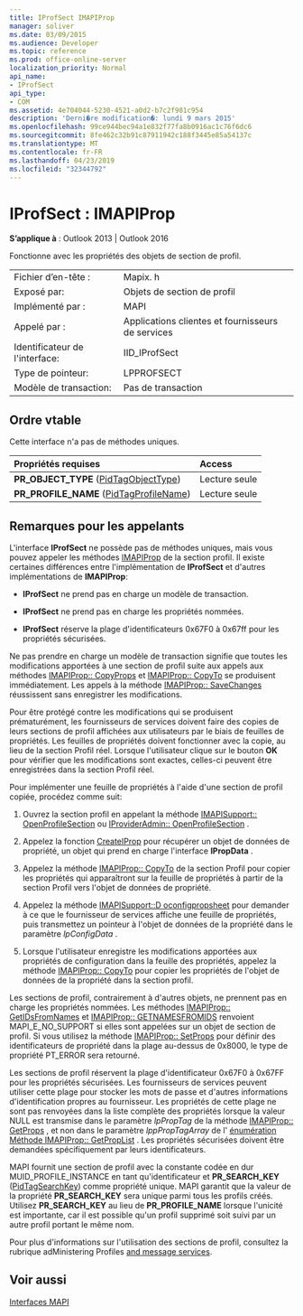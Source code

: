 ```yaml
---
title: IProfSect IMAPIProp
manager: soliver
ms.date: 03/09/2015
ms.audience: Developer
ms.topic: reference
ms.prod: office-online-server
localization_priority: Normal
api_name:
- IProfSect
api_type:
- COM
ms.assetid: 4e704044-5230-4521-a0d2-b7c2f981c954
description: 'Derni�re modification�: lundi 9 mars 2015'
ms.openlocfilehash: 99ce944bec94a1e832f77fa8b0916ac1c76f6dc6
ms.sourcegitcommit: 8fe462c32b91c87911942c188f3445e85a54137c
ms.translationtype: MT
ms.contentlocale: fr-FR
ms.lasthandoff: 04/23/2019
ms.locfileid: "32344792"
---
```

# <a name="iprofsect--imapiprop"></a>IProfSect : IMAPIProp

  
  
**S’applique à** : Outlook 2013 | Outlook 2016 
  
Fonctionne avec les propriétés des objets de section de profil. 
  
|||
|:-----|:-----|
|Fichier d’en-tête :  <br/> |Mapix. h  <br/> |
|Exposé par:  <br/> |Objets de section de profil  <br/> |
|Implémenté par :  <br/> |MAPI  <br/> |
|Appelé par :  <br/> |Applications clientes et fournisseurs de services  <br/> |
|Identificateur de l'interface:  <br/> |IID_IProfSect  <br/> |
|Type de pointeur:  <br/> |LPPROFSECT  <br/> |
|Modèle de transaction:  <br/> |Pas de transaction  <br/> |
   
## <a name="vtable-order"></a>Ordre vtable

Cette interface n'a pas de méthodes uniques.
  
|**Propriétés requises**|**Access**|
|:-----|:-----|
|**PR_OBJECT_TYPE** ([PidTagObjectType](pidtagobjecttype-canonical-property.md))  <br/> |Lecture seule  <br/> |
|**PR_PROFILE_NAME** ([PidTagProfileName](pidtagprofilename-canonical-property.md))  <br/> |Lecture seule  <br/> |
   
## <a name="notes-to-callers"></a>Remarques pour les appelants

L'interface **IProfSect** ne possède pas de méthodes uniques, mais vous pouvez appeler les méthodes [IMAPIProp](imapipropiunknown.md) de la section profil. Il existe certaines différences entre l'implémentation de **IProfSect** et d'autres implémentations de **IMAPIProp**:
  
- **IProfSect** ne prend pas en charge un modèle de transaction. 
    
- **IProfSect** ne prend pas en charge les propriétés nommées. 
    
- **IProfSect** réserve la plage d'identificateurs 0x67F0 à 0x67ff pour les propriétés sécurisées. 
    
Ne pas prendre en charge un modèle de transaction signifie que toutes les modifications apportées à une section de profil suite aux appels aux méthodes [IMAPIProp:: CopyProps](imapiprop-copyprops.md) et [IMAPIProp:: CopyTo](imapiprop-copyto.md) se produisent immédiatement. Les appels à la méthode [IMAPIProp:: SaveChanges](imapiprop-savechanges.md) réussissent sans enregistrer les modifications. 
  
Pour être protégé contre les modifications qui se produisent prématurément, les fournisseurs de services doivent faire des copies de leurs sections de profil affichées aux utilisateurs par le biais de feuilles de propriétés. Les feuilles de propriétés doivent fonctionner avec la copie, au lieu de la section Profil réel. Lorsque l'utilisateur clique sur le bouton **OK** pour vérifier que les modifications sont exactes, celles-ci peuvent être enregistrées dans la section Profil réel. 
  
Pour implémenter une feuille de propriétés à l'aide d'une section de profil copiée, procédez comme suit:
  
1. Ouvrez la section profil en appelant la méthode [IMAPISupport:: OpenProfileSection](imapisupport-openprofilesection.md) ou [IProviderAdmin:: OpenProfileSection](iprovideradmin-openprofilesection.md) . 
    
2. Appelez la fonction [CreateIProp](createiprop.md) pour récupérer un objet de données de propriété, un objet qui prend en charge l'interface **IPropData** . 
    
3. Appelez la méthode [IMAPIProp:: CopyTo](imapiprop-copyto.md) de la section Profil pour copier les propriétés qui apparaîtront sur la feuille de propriétés à partir de la section Profil vers l'objet de données de propriété. 
    
4. Appelez la méthode [IMAPISupport::D oconfigpropsheet](imapisupport-doconfigpropsheet.md) pour demander à ce que le fournisseur de services affiche une feuille de propriétés, puis transmettez un pointeur à l'objet de données de la propriété dans le paramètre _lpConfigData_ . 
    
5. Lorsque l'utilisateur enregistre les modifications apportées aux propriétés de configuration dans la feuille des propriétés, appelez la méthode [IMAPIProp:: CopyTo](imapiprop-copyto.md) pour copier les propriétés de l'objet de données de la propriété dans la section profil. 
    
Les sections de profil, contrairement à d'autres objets, ne prennent pas en charge les propriétés nommées. Les méthodes [IMAPIProp:: GetIDsFromNames](imapiprop-getidsfromnames.md) et [IMAPIProp:: GETNAMESFROMIDS](imapiprop-getnamesfromids.md) renvoient MAPI_E_NO_SUPPORT si elles sont appelées sur un objet de section de profil. Si vous utilisez la méthode [IMAPIProp:: SetProps](imapiprop-setprops.md) pour définir des identificateurs de propriété dans la plage au-dessus de 0x8000, le type de propriété PT_ERROR sera retourné. 
  
Les sections de profil réservent la plage d'identificateur 0x67F0 à 0x67FF pour les propriétés sécurisées. Les fournisseurs de services peuvent utiliser cette plage pour stocker les mots de passe et d'autres informations d'identification propres au fournisseur. Les propriétés de cette plage ne sont pas renvoyées dans la liste complète des propriétés lorsque la valeur NULL est transmise dans le paramètre _lpPropTag_ de la méthode [IMAPIProp:: GetProps](imapiprop-getprops.md) , et non dans le paramètre _lppPropTagArray_ de l' [énumération Méthode IMAPIProp:: GetPropList](imapiprop-getproplist.md) . Les propriétés sécurisées doivent être demandées spécifiquement par leurs identificateurs. 
  
MAPI fournit une section de profil avec la constante codée en dur MUID_PROFILE_INSTANCE en tant qu'identificateur et **PR_SEARCH_KEY** ([PidTagSearchKey](pidtagsearchkey-canonical-property.md)) comme propriété unique. MAPI garantit que la valeur de la propriété **PR_SEARCH_KEY** sera unique parmi tous les profils créés. Utilisez **PR_SEARCH_KEY** au lieu de **PR_PROFILE_NAME** lorsque l'unicité est importante, car il est possible qu'un profil supprimé soit suivi par un autre profil portant le même nom. 
  
Pour plus d'informations sur l'utilisation des sections de profil, consultez la rubrique adMinistering Profiles [and message services](administering-profiles-and-message-services.md).
  
## <a name="see-also"></a>Voir aussi



[Interfaces MAPI](mapi-interfaces.md)

